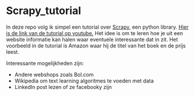 # Scrapy_tutorial

In deze repo volg ik simpel een tutorial over [Scrapy](https://scrapy.org/), een python library.
[Hier is de link van de tutorial op youtube.](https://www.youtube.com/watch?v=ve_0h4Y8nuI&list=PLhTjy8cBISEqkN-5Ku_kXG4QW33sxQo0t&index=1)
Het idee is om te leren hoe je uit een website informatie kan halen waar eventuele interessante dat in zit.
Het voorbeeld in de tutorial is Amazon waar hij de titel van het boek en de prijs leest.

Interessante mogelijkheden zijn:
- Andere webshops zoals Bol.com
- Wikipedia om text learning algoritmes te voeden met data
- LinkedIn post lezen of ze facebooky zijn
